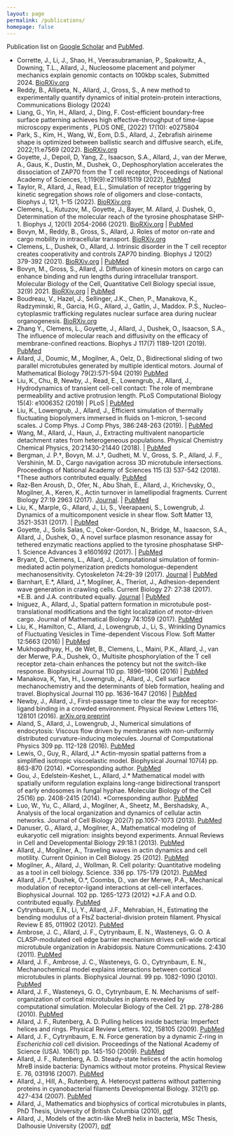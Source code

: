 ```yaml
---
layout: page
permalink: /publications/
homepage: false
---
```


Publication list on <a href="http://scholar.google.com/citations?user=tAXVWbUAAAAJ&amp;hl=en">Google Scholar</a> and <a href="https://www.ncbi.nlm.nih.gov/sites/myncbi/jun.allard.1/bibliography/48587442/public/?sort=date&amp;direction= descending">PubMed</a>.


<ul class="publist">
	<li>
		Corrette, J., Li, J., Shao, H., Veerasubramanian, P., Spakowitz, A., Downing, T.L., Allard, J., 
		<span class="paper-title">Nucleosome placement and polymer mechanics explain genomic contacts on 100kbp scales</span>,
		Submitted 2024. 
		<a href="https://biorxiv.org/cgi/content/short/2024.09.24.614727v1">BioRXiv.org</a>
	</li>
	<li>
		Reddy, B., Allipeta, N., Allard, J., Gross, S.,
		<span class="paper-title">A new method to experimentally quantify dynamics of initial protein-protein interactions</span>,
		Communications Biology (2024)
	</li>
	<li>
		Liang, G., Yin, H., Allard, J., Ding, F.
		<span class="paper-title">Cost-efficient boundary-free surface patterning achieves high effective-throughput of time-lapse microscopy experiments </span>,
		PLOS ONE, (2022) 17(10): e0275804
	</li>
	<li>
		Park, S., Kim, H., Wang, W., Eom, D.S., Allard, J., 
		<span class="paper-title">Zebrafish airineme shape is optimized between ballistic search and diffusive search</span>,
		eLife, 2022;11:e7569 (2022). 
		<a href="https://www.biorxiv.org/content/10.1101/2021.10.24.465630v3">BioRXiv.org</a>
	</li>
	<li>
		Goyette, J., Depoil, D, Yang, Z.,  Isaacson, S.A.,  Allard, J., van der Merwe, A.,  Gaus, K.,  Dustin, M., Dushek, O., 
		<span class="paper-title">Dephosphorylation accelerates the dissociation of ZAP70 from the T cell receptor</span>,
		Proceedings of National Academy of Sciences, 1;119(9):e2116815119 (2022),
		<a href="https://pubmed.ncbi.nlm.nih.gov/35197288/">PubMed</a>
	</li>
	<li>
		Taylor, R., Allard, J., Read, E.L., 
		<span class="paper-title">Simulation of receptor triggering by kinetic segregation shows role of oligomers and close-contacts</span>,
		Biophys J, 121, 1–15 (2022). 
		<a href="https://www.biorxiv.org/content/10.1101/2021.09.29.462451v1.abstract">BioRXiv.org</a>
	</li>
	<li>
		Clemens, L., Kutuzov, M., Goyette, J., Bayer, M. Allard, J. Dushek, O., 
		<span class="paper-title">Determination of the molecular reach of the tyrosine phosphatase SHP-1</span>.
		Biophys J, 120(1) 2054-2066 (2021). 
		<a href="https://www.biorxiv.org/content/10.1101/2020.05.21.108662v1">BioRXiv.org</a> | 
		<a href="https://pubmed.ncbi.nlm.nih.gov/33781765/">PubMed</a>
	</li>
		<li>
		Bovyn, M., Reddy, B., Gross, S., Allard, J. 
		<span class="paper-title">Roles of motor on-rate and cargo mobility in intracellular transport</span>.
		<a href="https://biorxiv.org/cgi/content/short/2020.07.13.201434v1">BioRXiv.org</a>
	</li>
	<li>
		Clemens, L., Dushek, O., Allard, J.  
		<span class="paper-title">Intrinsic disorder in the T cell receptor creates cooperativity and controls ZAP70 binding</span>.
		Biophys J 120(2) 379-392 (2021). <a href="https://www.biorxiv.org/content/10.1101/2020.05.21.108662v1">BioRXiv.org</a> | 
		<a href="https://pubmed.ncbi.nlm.nih.gov/33285117/">PubMed</a>
	</li>	 
	<li>
		Bovyn, M., Gross, S., Allard, J.  
		<span class="paper-title">Diffusion of kinesin motors on cargo can enhance binding and run lengths during intracellular transport</span>.
		Molecular Biology of the Cell, Quantitative Cell Biology special issue, 32(9) 2021.
		<a href="https://www.biorxiv.org/content/10.1101/686147v1">BioRXiv.org</a> | 
		<a href="https://pubmed.ncbi.nlm.nih.gov/33439674/">PubMed</a>
	</li>
	<li>
		Boudreau, V., Hazel, J., Sellinger, J.K., Chen, P., Manakova, K., Radzyminski, R., Garcia, H.G., Allard, J., Gatlin, J., Maddox. P.S.,  
		<span class="paper-title">Nucleo-cytoplasmic trafficking regulates nuclear surface area during nuclear organogenesis</span>.
		<a href="https://www.biorxiv.org/content/early/2018/05/18/326140">BioRXiv.org </a>
	</li>
	<li>
		Zhang Y., Clemens, L., Goyette, J., Allard, J., Dushek, O., Isaacson, S.A.,  
		<span class="paper-title">The influence of molecular reach and diffusivity on the efficacy of membrane-confined reactions</span>.
		Biophys J 117(7) 1189-1201 (2019).
		<a href="https://pubmed.ncbi.nlm.nih.gov/31543263/">PubMed</a>
	</li>
	<li>
		Allard, J., Doumic, M., Mogilner, A., Oelz, D.,  
		<span class="paper-title">Bidirectional sliding of two parallel microtubules generated by multiple identical motors</span>.
		Journal of Mathematical Biology 79(2):571-594 (2019) 
		<a href="https://pubmed.ncbi.nlm.nih.gov/31016335/">PubMed</a>
	</li>
	<li>
		Liu, K., Chu, B, Newby, J., Read, E., Lowengrub, J., Allard, J.,  
		<span class="paper-title">Hydrodynamics of transient cell-cell contact: The role of membrane permeability and active protrusion length</span>.
		PLoS Computational Biology 15(4): e1006352 (2019) | 
		<a hred="https://journals.plos.org/ploscompbiol/article?id=10.1371/journal.pcbi.1006352">PLoS</a> | <a href="https://pubmed.ncbi.nlm.nih.gov/31022168/">PubMed</a>
	</li>
	<li>
		Liu, K., Lowengrub, J., Allard, J.,  
		<span class="paper-title">Efficient simulation of thermally fluctuating biopolymers immersed in fluids on 1-micron, 1-second scales</span>.
		J Comp Phys. J Comp Phys, 386:248-263 (2019). | 
		<a href="https://pubmed.ncbi.nlm.nih.gov/31787778/">PubMed</a>
	</li>
	<li>
		Wang, M., Allard, J., Haun, J.,  
		<span class="paper-title">Extracting multivalent nanoparticle detachment rates from heterogeneous populations</span>.
		Physical Chemistry Chemical Physics, 20:21430-21440 (2018). | 
		<a href="https://pubmed.ncbi.nlm.nih.gov/30087954/">PubMed</a>
	</li>
	<li>
		Bergman, J. P.†, Bovyn, M. J.†, Gudheti, M. V., Gross, S. P., Allard, J. F., Vershinin, M. D.,  
		<span class="paper-title">Cargo navigation across 3D microtubule intersections</span>.
		Proceedings of National Academy of Sciences 115 (3) 537-542 (2018). †These authors contributed equally. 
		<a href="https://pubmed.ncbi.nlm.nih.gov/29295928/">PubMed</a>
	</li>
	<li>
		Raz-Ben Aroush, D., Ofer, N., Abu Shah, E., Allard, J., Krichevsky, O., Mogilner, A., Keren, K.,  
		<span class="paper-title">Actin turnover in lamellipodial fragments</span>.
		Current Biology 27:19 2963 (2017). 
		<a href="http://www.cell.com/current-biology/comments/S0960-9822(17)31106-5">Journal</a>. | 
		<a href="https://pubmed.ncbi.nlm.nih.gov/28966086/">PubMed</a>
	</li>
	<li>
		Liu, K., Marple, G., Allard, J., Li, S., Veerapaeni, S., Lowengrub, J.  
		<span class="paper-title">Dynamics of a multicomponent vesicle in shear flow</span>.
		Soft Matter 13, 3521-3531 (2017). | 
		<a href="https://pubmed.ncbi.nlm.nih.gov/28440378/">PubMed</a>
	</li>
	<li>
		Goyette, J., Solis Salas, C., Coker-Gordon, N., Bridge, M., Isaacson, S.A., Allard, J., Dushek, O.,  
		<span class="paper-title">A novel surface plasmon resonance assay for tethered enzymatic reactions applied to the tyrosine phosphatase SHP-1</span>.
		Science Advances 3 e1601692 (2017). | 
		<a href="https://pubmed.ncbi.nlm.nih.gov/28378014/">PubMed</a>
	</li>
	<li>
		Bryant, D., Clemens, L., Allard, J.,  
		<span class="paper-title">Computational simulation of formin-mediated actin polymerization predicts homologue-dependent mechanosensitivity</span>.
		Cytoskeleton 74:29-39 (2017). <a href="http://onlinelibrary.wiley.com/doi/10.1002/cm.21344/abstract">Journal</a> | 
		<a href="https://pubmed.ncbi.nlm.nih.gov/27792274/">PubMed</a>
	</li>
	<li>
		Barnhart, E.*, Allard, J.*, Mogilner, A., Theriot, J.,  
		<span class="paper-title">Adhesion-dependent wave generation in crawling cells</span>.
		Current Biology 27: 27:38 (2017). *E.B. and J.A. contributed equally. <a href="http://www.cell.com/current-biology/abstract/S0960-9822(16)31336-7">Journal</a> | 
		<a href="https://pubmed.ncbi.nlm.nih.gov/27939309/">PubMed</a>
	</li>
	<li>
		Iniguez, A., Allard, J.,  
			<span class="paper-title">Spatial pattern formation in microtubule post-translational modifications and the tight localization of motor-driven cargo</span>. Journal of Mathematical Biology 74:1059 (2017). 
		<a href="https://pubmed.ncbi.nlm.nih.gov/27592217/">PubMed</a>
	</li>
	<li>
		Liu, K., Hamilton, C., Allard, J., Lowengrub, J., Li, S.,  
		<span class="paper-title">Wrinkling Dynamics of Fluctuating Vesicles in Time-dependent Viscous Flow</span>.
		Soft Matter 12:5663 (2016) | 
		<a href="https://pubmed.ncbi.nlm.nih.gov/27136977/">PubMed</a>
	</li>
	<li>
		Mukhopadhyay, H., de Wet, B., Clemens, L., Maini, P.K., Allard, J., van der Merwe, P.A., Dushek, O.,  
		<span class="paper-title">Multisite phosphorylation of the T cell receptor zeta-chain enhances the potency but not the switch-like response</span>.
		Biophysical Journal 110 pp. 1896–1906 (2016) | 
		<a href="https://pubmed.ncbi.nlm.nih.gov/27119648/">PubMed</a>
	</li>
	<li>
		Manakova, K, Yan, H., Lowengrub, J., Allard, J.,  
		<span class="paper-title">Cell surface mechanochemistry and the determinants of bleb formation, healing and travel</span>.
			Biophysical Journal 110 pp. 1636-1647 (2016) | 
		<a href="https://pubmed.ncbi.nlm.nih.gov/27074688/">PubMed</a>
	</li>
	<li>
		Newby, J., Allard, J.,  
		<span class="paper-title">First-passage time to clear the way for receptor-ligand binding in a crowded environment</span>.
		Physical Review Letters 116, 128101 (2016).
		<a href="http://arxiv.org/abs/1603.01846">arXiv.org preprint</a>
	</li>
	<li>
		Aland, S., Allard, J., Lowengrub, J.,  
		<span class="paper-title">Numerical simulations of endocytosis: Viscous flow driven by membranes with non-uniformly distributed curvature-inducing molecules</span>.
		Journal of Computational Physics 309 pp. 112-128 (2016).
		<a href="https://pubmed.ncbi.nlm.nih.gov/26869729/">PubMed</a>
	</li> 
	<li>
		Lewis, O., Guy, R., Allard, J.*  
			<span class="paper-title">Actin-myosin spatial patterns from a simplified isotropic viscoelastic model</span>.
			Biophysical Journal 107(4) pp. 863-870 (2014). *Corresponding author.
			<a href="https://pubmed.ncbi.nlm.nih.gov/25140421/">PubMed</a>
	</li>
	<li>
		Gou, J., Edelstein-Keshet, L., Allard, J.*  
		<span class="paper-title">Mathematical model with spatially uniform regulation explains long-range bidirectional transport of early endosomes in fungal hyphae</span>.
		Molecular Biology of the Cell 25(16) pp. 2408-2415 (2014). *Corresponding author.
		<a href="https://pubmed.ncbi.nlm.nih.gov/24943842/">PubMed</a>
	</li>
	<li>
		Luo, W., Yu, C., Allard, J., Mogilner, A., Sheetz, M., Bershadsky, A.,  
		<span class="paper-title">Analysis of the local organization and dynamics of cellular actin networks</span>.
		Journal of Cell Biology 202(7) pp.1057-1073 (2013).
		<a href="https://pubmed.ncbi.nlm.nih.gov/24081490/">PubMed</a>
	</li> 
	<li>
		Danuser, G., Allard, J., Mogilner, A.,  
		<span class="paper-title">Mathematical modeling of eukaryotic cell migration: insights beyond experiments</span>.
		Annual Reviews in Cell and Developmental Biology 29:18.1 (2013).
		<a href="https://pubmed.ncbi.nlm.nih.gov/23909278/">PubMed</a>
	</li>
	<li>
		Allard, J., Mogilner, A.,  
		<span class="paper-title">Traveling waves in actin dynamics and cell motility</span>.
		Current Opinion in Cell Biology. 25 (2012).
		<a href="https://pubmed.ncbi.nlm.nih.gov/22985541/">PubMed</a>
	</li>
	<li>
			Mogilner, A., Allard, J., Wollman, R.  
		<span class="paper-title">Cell polarity: Quantitative modeling as a tool in cell biology</span>.
		Science. 336 pp. 175-179 (2012). 
		<a href="https://pubmed.ncbi.nlm.nih.gov/22499937/">PubMed</a>
	</li>
	<li>
		Allard, J.F.*, Dushek, O.*, Coombs, D., van der Merwe, P.A.,  
		<span class="paper-title">Mechanical modulation of receptor-ligand interactions at cell-cell interfaces</span>.
		Biophysical Journal. 102 pp. 1265-1273 (2012) *J.F.A and O.D. contributed equally.
		<a href="https://pubmed.ncbi.nlm.nih.gov/22455909/">PubMed</a>
	</li>
	<li>
		Cytrynbaum, E.N., Li, Y., Allard, J.F., Mehrabian, H.,  
		<span class="paper-title">Estimating the bending modulus of a FtsZ bacterial-division protein filament</span>.
		Physical Review E 85, 011902 (2012). 
		<a href="https://pubmed.ncbi.nlm.nih.gov/22400586/">PubMed</a>
	</li>
	<li>
		Ambrose, J. C., Allard, J. F., Cytrynbaum, E. N., Wasteneys, G. O.  
		<span class="paper-title">A CLASP-modulated cell edge barrier mechanism drives cell-wide cortical microtubule organization in Arabidopsis</span>.
		Nature Communications. 2:430 (2011). 
		<a href="https://pubmed.ncbi.nlm.nih.gov/21847104/">PubMed</a>
	</li>
	<li>
		Allard, J. F., Ambrose, J. C., Wasteneys, G. O., Cytrynbaum, E. N.,  
		<span class="paper-title">Mechanochemical model explains interactions between cortical microtubules in plants</span>.
			Biophysical Journal. 99 pp. 1082-1090 (2010). 
		<a href="https://pubmed.ncbi.nlm.nih.gov/2071299/">PubMed</a>
	</li>
	<li>
		Allard, J. F., Wasteneys, G. O., Cytrynbaum, E. N.  
		<span class="paper-title">Mechanisms of self-organization of cortical microtubules in plants revealed by computational simulation</span>.
		Molecular Biology of the Cell. 21 pp. 278-286 (2010). 
		<a href="https://pubmed.ncbi.nlm.nih.gov/19910489/">PubMed</a>
	</li>
	<li>
		Allard, J. F., Rutenberg, A. D.  
		<span class="paper-title">Pulling helices inside bacteria: Imperfect helices and rings</span>.
		Physical Review Letters. 102, 158105 (2009).
		<a href="https://pubmed.ncbi.nlm.nih.gov/19518677/">PubMed</a>
	</li>
	<li>
		Allard, J. F., Cytrynbaum, E. N.  
		<span class="paper-title">Force generation by a dynamic Z-ring in <em>Escherichia coli</em> cell division</span>.
		Proceedings of the National Academy of Science (USA). 106(1) pp. 145-150 (2009). 
		<a href="https://pubmed.ncbi.nlm.nih.gov/19114664/">PubMed</a>
	</li>
	<li>
		Allard, J. F., Rutenberg, A. D.  
		<span class="paper-title">Steady-state helices of the actin homolog MreB inside bacteria: Dynamics without motor proteins</span>.
		Physical Review E. 76, 031916 (2007). <a href="https://pubmed.ncbi.nlm.nih.gov/17930280/">PubMed</a>
	</li>
	<li>
		Allard, J., Hill, A., Rutenberg, A.  
		<span class="paper-title">Heterocyst patterns without patterning proteins in cyanobacterial filaments</span>
		Developmental Biology. 312(1) pp. 427-434 (2007). 
		<a href="https://pubmed.ncbi.nlm.nih.gov/17976569/">PubMed</a>
	</li>
	<li>
		Allard, J.,  
		<span class="paper-title">Mathematics and biophysics of cortical microtubules in plants</span>,
		PhD Thesis, University of British Columbia (2010),
		<a href="{{ site.urlfiles }}allard-thesis-ubc2010.pdf">pdf</a>
	</li>
	<li>
		Allard, J.,  
		<span class="paper-title">Models of the actin-like MreB helix in bacteria</span>,
		MSc Thesis, Dalhousie University (2007), 
		<a href="{{ site.urlfiles }}allard-thesis-dal2007.pdf">pdf</a>
	</li>
</ul>
